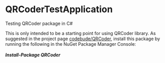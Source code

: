 # QRCoderTestApplication
Testing QRCoder package in C#

This is only intended to be a starting point for using QRCoder library. As suggested in the project page <a href="https://github.com/codebude/QRCoder">codebude/QRCoder</a>, install this package by running the following in the NuGet Package Manager Console:<BR><BR><B><I>Install-Package QRCoder</I></B><BR><BR>
